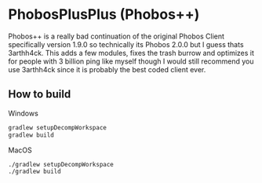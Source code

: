 # PhobosPlusPlus (Phobos++)
Phobos++ is a really bad continuation of the original Phobos Client specifically version 1.9.0 so technically its Phobos 2.0.0 but I guess thats 3arthh4ck. This adds a few modules, fixes the trash burrow and optimizes it for people with 3 billion ping like myself though I would still recommend you use 3arthh4ck since it is probably the best coded client ever.

## How to build
Windows
```bat
gradlew setupDecompWorkspace
gradlew build
```
MacOS
```
./gradlew setupDecompWorkspace
./gradlew build
```
